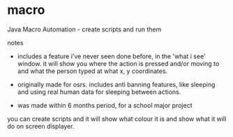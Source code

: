 # macro
Java Macro Automation - create scripts and run them

notes
- includes a feature i've never seen done before, in the 'what i see' window. it will show you where the action is pressed and/or moving to and what the person typed at what x, y coordinates.

- originally made for osrs. includes anti banning features, like sleeping and using real human data for sleeping between actions.

- was made within 6 months period, for a school major project

you can create scripts and it will show what colour it is and show what it will do on screen displayer.
